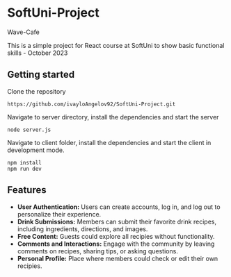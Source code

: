 # SoftUni-Project
 Wave-Cafe
 
This is a simple project for React course at SoftUni to show basic functional skills - October 2023

## Getting started 

Clone the repository
```
https://github.com/ivayloAngelov92/SoftUni-Project.git
```
Navigate to server directory, install the dependencies and start the server
```
node server.js
```
Navigate to client folder, install the dependencies and start the client in development mode.
```
npm install
npm run dev
```
## Features
- **User Authentication:** Users can create accounts, log in, and log out to personalize their experience.
- **Drink Submissions:** Members can submit their favorite drink recipes, including ingredients, directions, and images.
- **Free Content:** Guests could explore all recipies without functionality.
- **Comments and Interactions:** Engage with the community by leaving comments on recipes, sharing tips, or asking questions.
- **Personal Profile:** Place where members could check or edit their own recipies.
